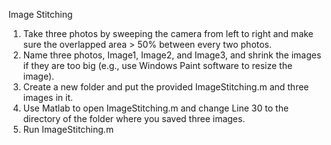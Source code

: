 Image Stitching
1. Take three photos by sweeping the camera from left to right and make sure the overlapped area > 50% between every two photos.
2. Name three photos, Image1, Image2, and Image3, and shrink the images if they are too big (e.g., use Windows Paint software to resize the image).
3. Create a new folder and put the provided ImageStitching.m and three images in it.
4. Use Matlab to open ImageStitching.m and change Line 30 to the directory of the folder where you saved three images.
5. Run ImageStitching.m
